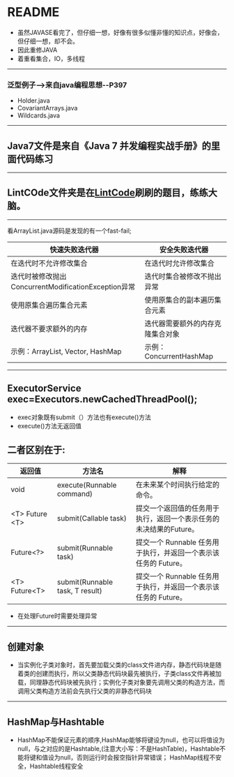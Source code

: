 # README

+ 虽然JAVASE看完了，但仔细一想，好像有很多似懂非懂的知识点，好像会，但仔细一想，却不会。
+ 因此重修JAVA
+ 着重看集合，IO，多线程
---
### 泛型例子-->来自java编程思想--P397
+ Holder.java 
+ CovariantArrays.java
+ Wildcards.java
---

## Java7文件是来自《Java 7 并发编程实战手册》的里面代码练习

---

## LintCOde文件夹是在[LintCode](http://www.lintcode.com/zh-cn/problem/ "LintCode")刷刷的题目，练练大脑。

---

看ArrayList.java源码是发现的有一个fast-fail;

|快速失败迭代器|安全失败迭代器|
|-------|------|
|在迭代时不允许修改集合|在迭代时允许修改集合|
|迭代时被修改抛出ConcurrentModificationException异常|迭代时集合被修改不抛出异常|
|使用原集合遍历集合元素|使用原集合的副本遍历集合元素|
|迭代器不要求额外的内存|迭代器需要额外的内存克隆集合对象|
|示例：ArrayList, Vector, HashMap|示例：ConcurrentHashMap|

---



## ExecutorService exec=Executors.newCachedThreadPool();

+ exec对象既有submit（）方法也有execute()方法
+ execute()方法无返回值
## 二者区别在于:

|返回值|方法名|解释|
|-----|------|----|
| void | execute(Runnable command)|在未来某个时间执行给定的命令。|
| \<T> Future \<T>|submit(Callable<T> task)| 提交一个返回值的任务用于执行，返回一个表示任务的未决结果的Future。 |
|Future<?>|submit(Runnable task)|提交一个 Runnable 任务用于执行，并返回一个表示该任务的 Future。|
|\<T> Future\<T>|submit(Runnable task, T result)|提交一个 Runnable 任务用于执行，并返回一个表示该任务的 Future。|

+ 在处理Future时需要处理异常



---


## 创建对象

+ 当实例化子类对象时，首先要加载父类的class文件进内存，静态代码块是随着类的创建而执行，所以父类静态代码块最先被执行，子类class文件再被加载，同理静态代码块被先执行；实例化子类对象要先调用父类的构造方法，而调用父类构造方法前会先执行父类的非静态代码块

---

## HashMap与Hashtable

+ HashMap不能保证元素的顺序,HashMap能够将键设为null，也可以将值设为null，与之对应的是Hashtable,(注意大小写：不是HashTable)，Hashtable不能将键和值设为null，否则运行时会报空指针异常错误；
HashMap线程不安全，Hashtable线程安全




